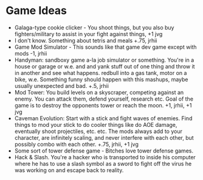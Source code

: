 # Game Ideas

 - Galaga-type cookie clicker - You shoot things, but you also buy fighters/military to assist in your fight against things, +1 jvg
 - I don't know.  Something about tetris and meals +.75, jrhii
 - Game Mod Simulator - This sounds like that game dev game except with mods -1, jrhii
 - Handyman: sandboxy game a-la job simulator or something.  You're in a house or garage or w.e. and and yank stuff out of one thing and throw it in another and see what happens.  redbull into a gas tank, motor on a bike, w.e.  Something funny should happen with this mashups, maybe usually unexpected and bad. +.5, jrhii
 - Mod Tower: You build levels on a skyscraper, competing against an enemy.  You can attack them, defend yourself, research etc.  Goal of the game is to destroy the opponents tower or reach the moon. +1, jrhii, +1 jvg
 - Caveman Evolution: Start with a stick and fight waves of enemies.  Find things to mod your stick to do cooler things like do AOE damage, eventually shoot projectiles, etc. etc.  The mods always add to your character, are infinitely scaling, and never interfere with each other, but possibly combo with each other.   +.75, jrhii, +1 jvg
 - Some sort of tower defense game - Bitches love tower defense games. 
 - Hack & Slash.  You're a hacker who is transported to inside his computer where he has to use a slash symbol as a sword to fight off the virus he was working on and escape back to reality.
